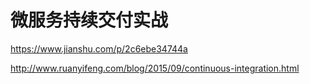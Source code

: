# 微服务持续交付实战

https://www.jianshu.com/p/2c6ebe34744a

http://www.ruanyifeng.com/blog/2015/09/continuous-integration.html
